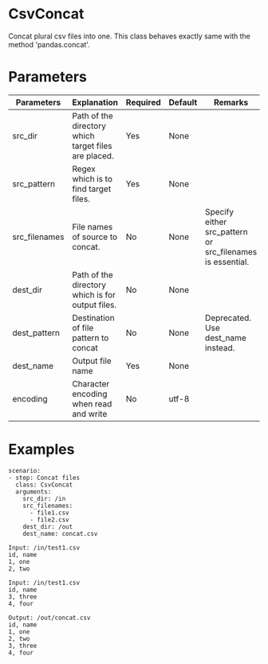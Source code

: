 # CsvConcat
Concat plural csv files into one.
This class behaves exactly same with the method 'pandas.concat'.

# Parameters
|Parameters|Explanation|Required|Default|Remarks|
|----------|-----------|--------|-------|-------|
|src_dir|Path of the directory which target files are placed.|Yes|None||
|src_pattern|Regex which is to find target files.|Yes|None||
|src_filenames|File names of source to concat.|No|None|Specify either src_pattern or src_filenames is essential.|
|dest_dir|Path of the directory which is for output files.|No|None||
|dest_pattern|Destination of file pattern to concat|No|None|Deprecated. Use dest_name instead.|
|dest_name|Output file name|Yes|None||
|encoding|Character encoding when read and write|No|utf-8||

# Examples
```
scenario:
- step: Concat files
  class: CsvConcat
  arguments:
    src_dir: /in
    src_filenames:
      - file1.csv
      - file2.csv
    dest_dir: /out
    dest_name: concat.csv

Input: /in/test1.csv
id, name
1, one
2, two

Input: /in/test1.csv
id, name
3, three
4, four

Output: /out/concat.csv
id, name
1, one
2, two
3, three
4, four
```